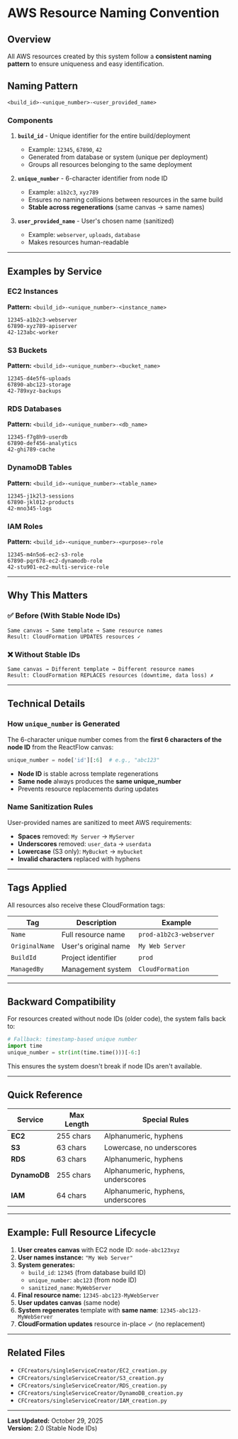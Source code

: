# AWS Resource Naming Convention

## Overview

All AWS resources created by this system follow a **consistent naming pattern** to ensure uniqueness and easy identification.

## Naming Pattern

```
<build_id>-<unique_number>-<user_provided_name>
```

### Components

1. **`build_id`** - Unique identifier for the entire build/deployment

   - Example: `12345`, `67890`, `42`
   - Generated from database or system (unique per deployment)
   - Groups all resources belonging to the same deployment

2. **`unique_number`** - 6-character identifier from node ID

   - Example: `a1b2c3`, `xyz789`
   - Ensures no naming collisions between resources in the same build
   - **Stable across regenerations** (same canvas → same names)

3. **`user_provided_name`** - User's chosen name (sanitized)
   - Example: `webserver`, `uploads`, `database`
   - Makes resources human-readable

---

## Examples by Service

### EC2 Instances

**Pattern:** `<build_id>-<unique_number>-<instance_name>`

```
12345-a1b2c3-webserver
67890-xyz789-apiserver
42-123abc-worker
```

### S3 Buckets

**Pattern:** `<build_id>-<unique_number>-<bucket_name>`

```
12345-d4e5f6-uploads
67890-abc123-storage
42-789xyz-backups
```

### RDS Databases

**Pattern:** `<build_id>-<unique_number>-<db_name>`

```
12345-f7g8h9-userdb
67890-def456-analytics
42-ghi789-cache
```

### DynamoDB Tables

**Pattern:** `<build_id>-<unique_number>-<table_name>`

```
12345-j1k2l3-sessions
67890-jkl012-products
42-mno345-logs
```

### IAM Roles

**Pattern:** `<build_id>-<unique_number>-<purpose>-role`

```
12345-m4n5o6-ec2-s3-role
67890-pqr678-ec2-dynamodb-role
42-stu901-ec2-multi-service-role
```

---

## Why This Matters

### ✅ Before (With Stable Node IDs)

```
Same canvas → Same template → Same resource names
Result: CloudFormation UPDATES resources ✓
```

### ❌ Without Stable IDs

```
Same canvas → Different template → Different resource names
Result: CloudFormation REPLACES resources (downtime, data loss) ✗
```

---

## Technical Details

### How `unique_number` is Generated

The 6-character unique number comes from the **first 6 characters of the node ID** from the ReactFlow canvas:

```python
unique_number = node['id'][:6]  # e.g., "abc123"
```

- **Node ID** is stable across template regenerations
- **Same node** always produces the **same unique_number**
- Prevents resource replacements during updates

### Name Sanitization Rules

User-provided names are sanitized to meet AWS requirements:

- **Spaces** removed: `My Server` → `MyServer`
- **Underscores** removed: `user_data` → `userdata`
- **Lowercase** (S3 only): `MyBucket` → `mybucket`
- **Invalid characters** replaced with hyphens

---

## Tags Applied

All resources also receive these CloudFormation tags:

| Tag            | Description          | Example                 |
| -------------- | -------------------- | ----------------------- |
| `Name`         | Full resource name   | `prod-a1b2c3-webserver` |
| `OriginalName` | User's original name | `My Web Server`         |
| `BuildId`      | Project identifier   | `prod`                  |
| `ManagedBy`    | Management system    | `CloudFormation`        |

---

## Backward Compatibility

For resources created without node IDs (older code), the system falls back to:

```python
# Fallback: timestamp-based unique number
import time
unique_number = str(int(time.time()))[-6:]
```

This ensures the system doesn't break if node IDs aren't available.

---

## Quick Reference

| Service      | Max Length | Special Rules                      |
| ------------ | ---------- | ---------------------------------- |
| **EC2**      | 255 chars  | Alphanumeric, hyphens              |
| **S3**       | 63 chars   | Lowercase, no underscores          |
| **RDS**      | 63 chars   | Alphanumeric, hyphens              |
| **DynamoDB** | 255 chars  | Alphanumeric, hyphens, underscores |
| **IAM**      | 64 chars   | Alphanumeric, hyphens, underscores |

---

## Example: Full Resource Lifecycle

1. **User creates canvas** with EC2 node ID: `node-abc123xyz`
2. **User names instance:** `"My Web Server"`
3. **System generates:**
   - `build_id`: `12345` (from database build ID)
   - `unique_number`: `abc123` (from node ID)
   - `sanitized_name`: `MyWebServer`
4. **Final resource name:** `12345-abc123-MyWebServer`
5. **User updates canvas** (same node)
6. **System regenerates** template with **same name**: `12345-abc123-MyWebServer`
7. **CloudFormation updates** resource in-place ✓ (no replacement)

---

## Related Files

- `CFCreators/singleServiceCreator/EC2_creation.py`
- `CFCreators/singleServiceCreator/S3_creation.py`
- `CFCreators/singleServiceCreator/RDS_creation.py`
- `CFCreators/singleServiceCreator/DynamoDB_creation.py`
- `CFCreators/singleServiceCreator/IAM_creation.py`

---

**Last Updated:** October 29, 2025  
**Version:** 2.0 (Stable Node IDs)
